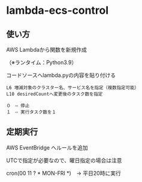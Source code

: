 # lambda-ecs-control

## 使い方

AWS Lambdaから関数を新規作成

（※ランタイム：Python3.9）

コードソースへlambda.pyの内容を貼り付ける

```
L6 増減対象のクラスター名、サービス名を指定（複数指定可能）
L10 desiredCountへ変更後のタスク数を指定

０　⇨ 停止
１　⇨ 実行タスク数を１
```

## 定期実行

AWS EventBridge へルールを追加

UTCで指定が必要なので、曜日指定の場合は注意

cron(00 11 ? * MON-FRI *)　→ 平日20時に実行
